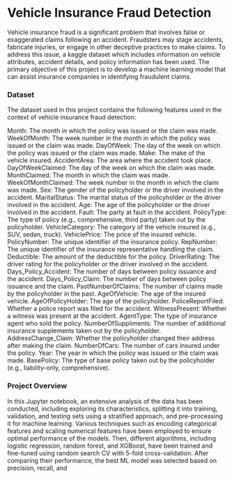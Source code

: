 # Vehicle Insurance Fraud Detection
Vehicle insurance fraud is a significant problem that involves false or exaggerated claims following an accident. Fraudsters may stage accidents, fabricate injuries, or engage in other deceptive practices to make claims. To address this issue, a kaggle dataset which includes information on vehicle attributes, accident details, and policy information has been used. The primary objective of this project is to develop a machine learning model that can assist insurance companies in identifying fraudulent claims.

### Dataset
The dataset used in this project contains the following features used in the context of vehicle insurance fraud detection:

Month: The month in which the policy was issued or the claim was made.
WeekOfMonth: The week number in the month in which the policy was issued or the claim was made.
DayOfWeek: The day of the week on which the policy was issued or the claim was made.
Make: The make of the vehicle insured.
AccidentArea: The area where the accident took place.
DayOfWeekClaimed: The day of the week on which the claim was made.
MonthClaimed: The month in which the claim was made.
WeekOfMonthClaimed: The week number in the month in which the claim was made.
Sex: The gender of the policyholder or the driver involved in the accident.
MaritalStatus: The marital status of the policyholder or the driver involved in the accident.
Age: The age of the policyholder or the driver involved in the accident.
Fault: The party at fault in the accident.
PolicyType: The type of policy (e.g., comprehensive, third party) taken out by the policyholder.
VehicleCategory: The category of the vehicle insured (e.g., SUV, sedan, truck).
VehiclePrice: The price of the insured vehicle.
PolicyNumber: The unique identifier of the insurance policy.
RepNumber: The unique identifier of the insurance representative handling the claim.
Deductible: The amount of the deductible for the policy.
DriverRating: The driver rating for the policyholder or the driver involved in the accident.
Days_Policy_Accident: The number of days between policy issuance and the accident.
Days_Policy_Claim: The number of days between policy issuance and the claim.
PastNumberOfClaims: The number of claims made by the policyholder in the past.
AgeOfVehicle: The age of the insured vehicle.
AgeOfPolicyHolder: The age of the policyholder.
PoliceReportFiled: Whether a police report was filed for the accident.
WitnessPresent: Whether a witness was present at the accident.
AgentType: The type of insurance agent who sold the policy.
NumberOfSuppliments: The number of additional insurance supplements taken out by the policyholder.
AddressChange_Claim: Whether the policyholder changed their address after making the claim.
NumberOfCars: The number of cars insured under the policy.
Year: The year in which the policy was issued or the claim was made.
BasePolicy: The type of base policy taken out by the policyholder (e.g., liability-only, comprehensive).

### Project Overview
In this Jupyter notebook, an extensive analysis of the data has been conducted, including exploring its characteristics, splitting it into training, validation, and testing sets using a stratified approach, and pre-processing it for machine learning. Various techniques such as encoding categorical features and scaling numerical features have been employed to ensure optimal performance of the models. Then, different algorithms, including logistic regression, random forest, and XGBoost, have been trained and fine-tuned using random search CV with 5-fold cross-validation. After comparing their performance, the best ML model was selected based on precision, recall, and


